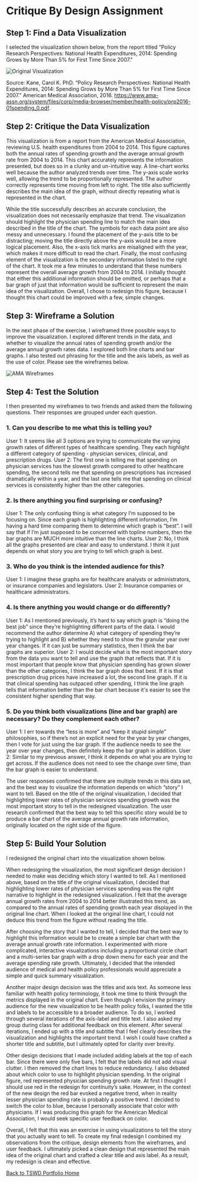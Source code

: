 # Critique By Design Assignment

## Step 1: Find a Data Visualization
I selected the visualization shown below, from the report titled “Policy Research Perspectives: National Health Expenditures, 2014: Spending Grows by More Than 5% for First Time Since 2007." 

![Original Visualization](OriginalChart.png)

Source: Kane, Carol K. PhD. “Policy Research Perspectives: National Health Expenditures, 2014: Spending Grows by More Than 5% for First Time Since 2007.” American Medical Association, 2016. https://www.ama-assn.org/system/files/corp/media-browser/member/health-policy/prp2016-01spending_0.pdf. 

## Step 2: Critique the Data Visualization
This visualization is from a report from the American Medical Association, reviewing U.S. health expenditures from 2004 to 2014. This figure captures both the annual rates of spending growth and the average annual growth rate from 2004 to 2014. This chart accurately represents the information presented, but does so in a clunky and un-intuitive way. A line-chart works well because the author analyzed trends over time. The y-axis scale works well, allowing the trend to be proportionally represented. The author correctly represents time moving from left to right. The title also sufficiently describes the main idea of the graph, without directly repeating what is represented in the chart. 

While the title successfully describes an accurate conclusion, the visualization does not necessarily emphasize that trend. The visualization should highlight the physician spending line to match the main idea described in the title of the chart. The symbols for each data point are also messy and unnecessary. I found the placement of the y-axis title to be distracting; moving the title directly above the y-axis would be a more logical placement. Also, the x-axis tick marks are misaligned with the year, which makes it more difficult to read the chart. Finally, the most confusing element of the visualization is the secondary information listed to the right of the chart. It took me a few minutes to understand that these numbers represent the overall average growth from 2004 to 2014. I initially thought that either this additional information should be omitted, or perhaps that a bar graph of just that information would be sufficient to represent the main idea of the visualization. Overall, I chose to redesign this figure, because I thought this chart could be improved with a few, simple changes.

## Step 3: Wireframe a Solution
In the next phase of the exercise, I wireframed three possible ways to improve the visualization. I explored different trends in the data, and whether to visualize the annual rates of spending growth and/or the average annual growth rates data. I explored both line charts and bar graphs. I also tested out phrasing for the title and the axis labels, as well as the use of color. Please see the wireframes below. 

![AMA Wireframes](Assignment34Wireframes.jpg)

## Step 4: Test the Solution
I then presented my wireframes to two friends and asked them the following questions. Their responses are grouped under each question.

### 1. Can you describe to me what this is telling you?
User 1: It seems like all 3 options are trying to communicate the varying growth rates of different types of healthcare spending. They each highlight a different category of spending - physician services, clinical, and prescription drugs.
User 2: The first one is telling me that spending on physician services has the slowest growth compared to other healthcare spending, the second tells me that spending on prescriptions has increased dramatically within a year, and the last one tells me that spending on clinical services is consistently higher than the other categories.

### 2.  Is there anything you find surprising or confusing?
User 1: The only confusing thing is what category I’m supposed to be focusing on. Since each graph is highlighting different information, I’m having a hard time comparing them to determine which graph is “best”. I will say that if I’m just supposed to be concerned with topline numbers, then the bar graphs are MUCH more intuitive than the line charts. 
User 2: No, I think all the graphs presented are clear and easy to understand. I think it just depends on what story you are trying to tell which graph is best. 

### 3. Who do you think is the intended audience for this?
User 1: I imagine these graphs are for healthcare analysts or administrators, or insurance companies and legislators. 
User 2: Insurance companies or healthcare administrators.

### 4.  Is there anything you would change or do differently?
User 1: As I mentioned previously, it’s hard to say which graph is “doing the best job” since they’re highlighting different parts of the data. I would recommend the author determine A) what category of spending they’re trying to highlight and B) whether they need to show the granular year over year changes. If it can just be summary statistics, then I think the bar graphs are superior. 
User 2: I would decide what is the most important story from the data you want to tell and use the graph that reflects that. If it is most important that people know that physician spending has grown slower than the other categories, I think the bar graph does that best. If it is that prescription drug prices have increased a lot, the second line graph. If it is that clinical spending has outpaced other spending, I think the line graph tells that information better than the bar chart because it's easier to see the consistent higher spending that way.

### 5.  Do you think both visualizations (line and bar graph) are necessary? Do they complement each other? 
User 1: I err towards the “less is more” and “keep it stupid simple” philosophies, so if there’s not an explicit need for the year by year changes, then I vote for just using the bar graph. If the audience needs to see the year over year changes, then definitely keep the bar graph in addition. 
User 2: Similar to my previous answer, I think it depends on what you are trying to get across. If the audience does not need to see the change over time, than the bar graph is easier to understand.

The user responses confirmed that there are multiple trends in this data set, and the best way to visualize the information depends on which “story” I want to tell. Based on the title of the original visualization, I decided that highlighting lower rates of physician services spending growth was the most important story to tell in the redesigned visualization. The user research confirmed that the best way to tell this specific story would be to produce a bar chart of the average annual growth rate information, originally located on the right side of the figure. 

## Step 5: Build Your Solution
I redesigned the original chart into the visualization shown below. 

<div class="flourish-embed flourish-chart" data-src="visualisation/7759220"><script src="https://public.flourish.studio/resources/embed.js"></script></div>

When redesigning the visualization, the most significant design decision I needed to make was deciding which story I wanted to tell. As I mentioned above, based on the title of the original visualization, I decided that highlighting lower rates of physician services spending was the right narrative to highlight in the redesigned visualization. I felt that the average annual growth rates from 2004 to 2014 better illustrated this trend, as compared to the annual rates of spending growth each year displayed in the original line chart. When I looked at the original line chart, I could not deduce this trend from the figure without reading the title.

After choosing the story that I wanted to tell, I decided that the best way to highlight this information would be to create a simple bar chart with the average annual growth rate information. I experimented with more complicated, interactive visualizations including a proportional circle chart and a multi-series bar graph with a drop down menu for each year and the average spending rate growth. Ultimately, I decided that the intended audience of medical and health policy professionals would appreciate a simple and quick summary visualization. 

Another major design decision was the titles and axis text. As someone less familiar with health policy terminology, it took me time to think through the metrics displayed in the original chart. Even though I envision the primary audience for the new visualization to be health policy folks, I wanted the title and labels to be accessible to a broader audience. To do so, I worked through several iterations of the axis-label and title text. I also asked my group during class for additional feedback on this element. After several iterations, I ended up with a title and subtitle that I feel clearly describes the visualization and highlights the important trend. I wish I could have crafted a shorter title and subtitle, but I ultimately opted for clarity over brevity. 

Other design decisions that I made included adding labels at the top of each bar. Since there were only five bars, I felt that the labels did not add visual clutter. I then removed the chart lines to reduce redundancy. I also debated about which color to use to highlight physician spending. In the original figure, red represented physician spending growth rate. At first I thought I should use red in the redesign for continuity’s sake. However, in the context of the new design the red bar evoked a negative trend, when in reality lesser physician spending rate is probably a positive trend. I decided to switch the color to blue, because I personally associate that color with physicians. If I was producing this graph for the American Medical Association, I would seek specific user feedback on color. 

Overall, I felt that this was an exercise in using visualizations to tell the story that you actually want to tell. To create my final redesign I combined my observations from the critique, design elements from the wireframes, and user feedback. I ultimately picked a clean design that represented the main idea of the original chart and crafted a clear title and axis label. As a result, my redesign is clean and effective. 

[Back to TSWD Portfolio Home](/README.md)
